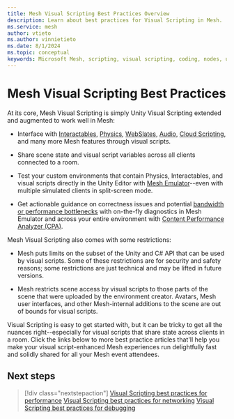 ```yaml
---
title: Mesh Visual Scripting Best Practices Overview
description: Learn about best practices for Visual Scripting in Mesh.
ms.service: mesh
author: vtieto
ms.author: vinnietieto
ms.date: 8/1/2024
ms.topic: conceptual
keywords: Microsoft Mesh, scripting, visual scripting, coding, nodes, units, graphs, Mesh, best practices
---
```


# Mesh Visual Scripting Best Practices

At its core, Mesh Visual Scripting is simply Unity Visual Scripting extended and augmented to work well in Mesh:  

- Interface with [Interactables](../../../enhance-your-environment/avatar-and-object-interactions/interactables.md), [Physics](../../../enhance-your-environment/physics/mesh-physics-overview.md), [WebSlates](../../../enhance-your-environment/webcontent.md), [Audio](../../../enhance-your-environment/play-audio-in-mesh.md), [Cloud Scripting](../../cloud-scripting/cloud-scripting-basic-concepts.md), and many more Mesh features through visual scripts.

- Share scene state and visual script variables across all clients connected to a room.  

- Test your custom environments that contain Physics, Interactables, and visual scripts directly in the  Unity Editor with [Mesh Emulator](../../../debug-and-optimize-performance/mesh-emulator.md)--even with multiple simulated clients in split-screen mode.  

- Get actionable guidance on correctness issues and potential [bandwidth or performance bottlenecks](./visual-scripting-debugging.md) with on-the-fly diagnostics in Mesh Emulator and across your entire environment with [Content Performance Analyzer (CPA)](../../../debug-and-optimize-performance/cpa.md).

Mesh Visual Scripting also comes with some restrictions:

- Mesh puts limits on the subset of the Unity and C# API that can be used by visual scripts. Some of these restrictions are for security and safety reasons; some restrictions are just technical and may be lifted in future versions.

- Mesh restricts scene access by visual scripts to those parts of the scene that were uploaded by the environment creator. Avatars, Mesh user interfaces, and other Mesh-internal additions to the scene are out of bounds for visual scripts.

Visual Scripting is easy to get started with, but it can be tricky to get all the nuances right--especially for visual scripts that share state across clients in a room. Click the links below to more best practice articles that'll help you make your visual script-enhanced Mesh experiences run delightfully fast and solidly shared for all your Mesh event attendees.

## Next steps

> [!div class="nextstepaction"]
> [Visual Scripting best practices for performance](./visual-scripting-performance.md)
> [Visual Scripting best practices for networking](./visual-scripting-networking.md)
> [Visual Scripting best practices for debugging](./visual-scripting-debugging.md)



